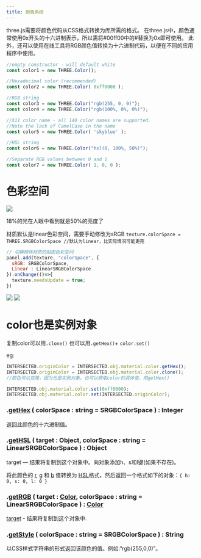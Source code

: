 ```yaml
---
title: 颜色系统
---
```

three.js需要将颜色代码从CSS格式转换为库所需的格式。
在three.js中，颜色通常使用0x开头的十六进制表示，所以需将#00ff00中的#替换为0x即可使用。
此外，还可以使用在线工具将RGB颜色值转换为十六进制代码，以便在不同的应用程序中使用。

```js
//empty constructor - will default white
const color1 = new THREE.Color();

//Hexadecimal color (recommended)
const color2 = new THREE.Color( 0xff0000 );

//RGB string
const color3 = new THREE.Color("rgb(255, 0, 0)");
const color4 = new THREE.Color("rgb(100%, 0%, 0%)");

//X11 color name - all 140 color names are supported.
//Note the lack of CamelCase in the name
const color5 = new THREE.Color( 'skyblue' );

//HSL string
const color6 = new THREE.Color("hsl(0, 100%, 50%)");

//Separate RGB values between 0 and 1
const color7 = new THREE.Color( 1, 0, 0 );
```

# 色彩空间
![](note_images/Pasted%20image%2020250630181312.png)

18%的光在人眼中看到就是50%的亮度了

材质默认是linear色彩空间，需要手动修改为sRGB
`texture.colorSpace = THREE.SRGBColorSpace //默认为linear，比实际情况可能更亮`
```js
// 切换物体材质的贴图色彩空间
panel.add(texture, "colorSpace", {
  sRGB: SRGBColorSpace,
  Linear : LinearSRGBColorSpace
}).onChange(()=>{
  texture.needsUpdate = true;
})
```
![](note_images/Pasted%20image%2020250630182126.png)
![](note_images/Pasted%20image%2020250630182136.png)

# color也是实例对象
复制color可以用`.clone()`
也可以用`.getHex()`+ `color.set()`

eg:
```js
INTERSECTED.originColor = INTERSECTED.obj.material.color.getHex(); 
INTERSECTED.originColor = INTERSECTED.obj.material.color.clone(); 
//颜色可以克隆，因为也是实例对象。也可以获取color的具体值，用getHex()

INTERSECTED.obj.material.color.set(0xff0000);
INTERSECTED.obj.material.color.set(INTERSECTED.originColor);
```

### .[getHex](https://threejs.org/docs/index.html#api/zh/math/Color.getHex) ( colorSpace : string = SRGBColorSpace ) : Integer

返回此颜色的十六进制值。

### .[getHSL](https://threejs.org/docs/index.html#api/zh/math/Color.getHSL) ( target : Object, colorSpace : string = LinearSRGBColorSpace ) : Object

target — 结果将复制到这个对象中。向对象添加h、s和l键(如果不存在)。  
  
将此颜色的 [r](https://threejs.org/docs/index.html#api/zh/math/Color.r "Color.r"), [g](https://threejs.org/docs/index.html#api/zh/math/Color.g "Color.g") 和 [b](https://threejs.org/docs/index.html#api/zh/math/Color.b "Color.b") 值转换为 [HSL](https://en.wikipedia.org/wiki/HSL_and_HSV)格式，然后返回一个格式如下的对象：`{ h: 0, s: 0, l: 0 }`

### .[getRGB](https://threejs.org/docs/index.html#api/zh/math/Color.getRGB) ( target : [Color](https://threejs.org/docs/index.html#api/zh/math/Color), colorSpace : string = LinearSRGBColorSpace ) : [Color](https://threejs.org/docs/index.html#api/zh/math/Color)

[target](https://threejs.org/docs/index.html#api/zh/math/Color "Color") - 结果将复制到这个对象中.

### .[getStyle](https://threejs.org/docs/index.html#api/zh/math/Color.getStyle) ( colorSpace : string = SRGBColorSpace ) : String

以CSS样式字符串的形式返回该颜色的值。例如:“rgb(255,0,0)”。